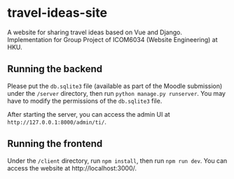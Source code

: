 # travel-ideas-site

A website for sharing travel ideas based on Vue and Django. Implementation for Group Project of ICOM6034 (Website Engineering) at HKU.

## Running the backend

Please put the `db.sqlite3` file (available as part of the Moodle submission) under the `/server` directory, then run `python manage.py runserver`. You may have to modify the permissions of the `db.sqlite3` file.

After starting the server, you can access the admin UI at `http://127.0.0.1:8000/admin/ti/`.

## Running the frontend

Under the `/client` directory, run `npm install`, then run `npm run dev`. You can access the website at http://localhost:3000/.
